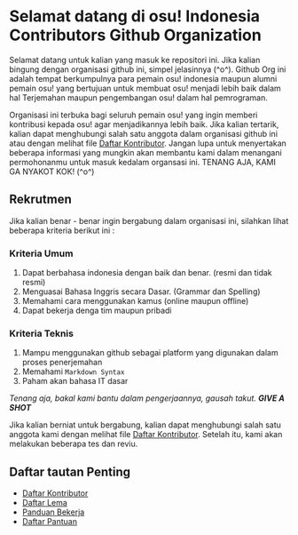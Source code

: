 # Selamat datang di osu! Indonesia Contributors Github Organization

Selamat datang untuk kalian yang masuk ke repositori ini. Jika kalian bingung dengan organisasi github ini, simpel jelasinnya (^o^). Github Org ini adalah tempat berkumpulnya para pemain osu! indonesia maupun alumni pemain osu! yang bertujuan untuk membuat osu! menjadi lebih baik dalam hal Terjemahan maupun pengembangan osu! dalam hal pemrograman.

Organisasi ini terbuka bagi seluruh pemain osu! yang ingin memberi kontribusi kepada osu! agar menjadikannya lebih baik. Jika kalian tertarik, kalian dapat menghubungi salah satu anggota dalam organisasi github ini atau dengan melihat file [Daftar Kontributor](/daftar-kontributor.md). Jangan lupa untuk menyertakan beberapa informasi yang mungkin akan membantu kami dalam menangani permohonanmu untuk masuk kedalam organsasi ini.
TENANG AJA, KAMI GA NYAKOT KOK! (^o^)

## Rekrutmen

Jika kalian benar - benar ingin bergabung dalam organisasi ini, silahkan lihat beberapa kriteria berikut ini :

### Kriteria Umum

1. Dapat berbahasa indonesia dengan baik dan benar. (resmi dan tidak resmi)
2. Menguasai Bahasa Inggris secara Dasar. (Grammar dan Spelling)
3. Memahami cara menggunakan kamus (online maupun offline)
4. Dapat bekerja denga tim maupun pribadi

### Kriteria Teknis

1. Mampu menggunakan github sebagai platform yang digunakan dalam proses penerjemahan
2. Memahami `Markdown Syntax`
3. Paham akan bahasa IT dasar

*Tenang aja, bakal kami bantu dalam pengerjaannya, gausah takut. **GIVE A SHOT***

Jika kalian berniat untuk bergabung, kalian dapat menghubungi salah satu anggota kami dengan melihat file [Daftar Kontributor](/daftar-kontributor.md). Setelah itu, kami akan melakukan beberapa tes dan reviu.

## Daftar tautan Penting

- [Daftar Kontributor](/daftar-kontributor.md)
- [Daftar Lema](/daftar-lema.md)
- [Panduan Bekerja](/panduan-bekerja.md)
- [Daftar Pantuan](/watchlist.md)
